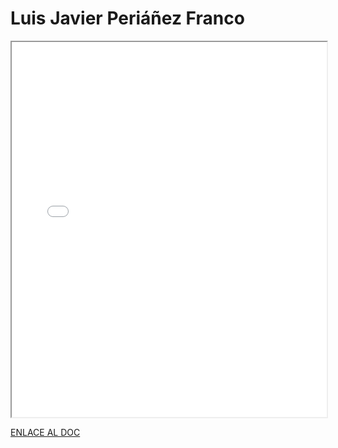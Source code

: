 # Luis Javier Periáñez Franco


<iframe 
  src="/assets/files/Luis%20Javier%20Periañez%20Franco-d060c1273b0d15847725dccf304a0b5a.pdf" 
  width="100%" 
  height="600px" 
  style={{ border: "none" }} 
></iframe>



[ENLACE AL DOC](../../../static/PDFs/Protocolo/Luis%20Javier%20Periañez%20Franco.pdf)
